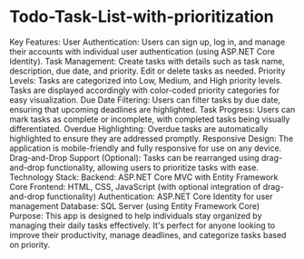 # Todo-Task-List-with-prioritization
Key Features:
User Authentication:
Users can sign up, log in, and manage their accounts with individual user authentication (using ASP.NET Core Identity).
Task Management:
Create tasks with details such as task name, description, due date, and priority.
Edit or delete tasks as needed.
Priority Levels:
Tasks are categorized into Low, Medium, and High priority levels.
Tasks are displayed accordingly with color-coded priority categories for easy visualization.
Due Date Filtering:
Users can filter tasks by due date, ensuring that upcoming deadlines are highlighted.
Task Progress:
Users can mark tasks as complete or incomplete, with completed tasks being visually differentiated.
Overdue Highlighting:
Overdue tasks are automatically highlighted to ensure they are addressed promptly.
Responsive Design:
The application is mobile-friendly and fully responsive for use on any device.
Drag-and-Drop Support (Optional):
Tasks can be rearranged using drag-and-drop functionality, allowing users to prioritize tasks with ease.
Technology Stack:
Backend: ASP.NET Core MVC with Entity Framework Core
Frontend: HTML, CSS, JavaScript (with optional integration of drag-and-drop functionality)
Authentication: ASP.NET Core Identity for user management
Database: SQL Server (using Entity Framework Core)
Purpose:
This app is designed to help individuals stay organized by managing their daily tasks effectively. It's perfect for anyone looking to improve their productivity, manage deadlines, and categorize tasks based on priority.
